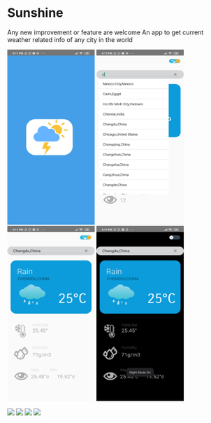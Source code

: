 # Sunshine
Any new improvement or feature are welcome
An app to get current weather related info of any city in the world

<img src="images/Screenshot_2021-06-07-16-11-04-848_com.example.sunshine.jpg" width = "200" height= "400">
<img src="images/Screenshot_2021-06-07-16-11-18-053_com.example.sunshine.jpg" width = "200" height= "400">
<img src="images/Screenshot_2021-06-07-16-11-25-600_com.example.sunshine.jpg" width = "200" height= "400">
<img src="images/Screenshot_2021-06-07-16-11-33-706_com.example.sunshine.jpg" width = "200" height= "400">

![](images/filename%20Screenshot_2021-06-07-16-11-04-848_com.example.sunshine.jpg)
![](images/filename%20Screenshot_2021-06-07-16-11-18-053_com.example.sunshine.jpg)
![](images/filename%20Screenshot_2021-06-07-16-11-25-600_com.example.sunshine.jpg)
![](images/filename%20Screenshot_2021-06-07-16-11-33-706_com.example.sunshine.jpg)



